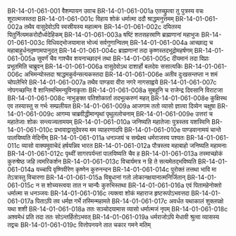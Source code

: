 BR-14-01-061-001	वैशम्पायन उवाच
BR-14-01-061-001a	एतच्छ्रुत्वा तु पुत्रस्य वचः शूरात्मजस्तदा
BR-14-01-061-001c	विहाय शोकं धर्मात्मा ददौ श्राद्धमनुत्तमम्
BR-14-01-061-002a	तथैव वासुदेवोऽपि स्वस्रीयस्य महात्मनः
BR-14-01-061-002c	दयितस्य पितुर्नित्यमकरोदौर्ध्वदेहिकम्
BR-14-01-061-003a	षष्टिं शतसहस्राणि ब्राह्मणानां महाभुजः
BR-14-01-061-003c	विधिवद्भोजयामास भोज्यं सर्वगुणान्वितम्
BR-14-01-061-004a	आच्छाद्य च महाबाहुर्धनतृष्णामपानुदत्
BR-14-01-061-004c	ब्राह्मणानां तदा कृष्णस्तदभूद्रोमहर्षणम्
BR-14-01-061-005a	सुवर्णं चैव गाश्चैव शयनाच्छादनं तथा
BR-14-01-061-005c	दीयमानं तदा विप्राः प्रभूतमिति चाब्रुवन्
BR-14-01-061-006a	वासुदेवोऽथ दाशार्हो बलदेवः ससात्यकिः
BR-14-01-061-006c	अभिमन्योस्तदा श्राद्धमकुर्वन्सत्यकस्तदा
BR-14-01-061-006e	अतीव दुःखसन्तप्ता न शमं चोपलेभिरे
BR-14-01-061-007a	तथैव पाण्डवा वीरा नगरे नागसाह्वये
BR-14-01-061-007c	नोपगच्छन्ति वै शान्तिमभिमन्युविनाकृताः
BR-14-01-061-008a	सुबहूनि च राजेन्द्र दिवसानि विराटजा
BR-14-01-061-008c	नाभुङ्क्त पतिशोकार्ता तदभूत्करुणं महत्
BR-14-01-061-008e	कुक्षिस्थ एव तस्यास्तु स गर्भः सम्प्रलीयत
BR-14-01-061-009a	आजगाम ततो व्यासो ज्ञात्वा दिव्येन चक्षुषा
BR-14-01-061-009c	आगम्य चाब्रवीद्धीमान्पृथां पृथुललोचनाम्
BR-14-01-061-009e	उत्तरां च महातेजाः शोकः सन्त्यज्यतामयम्
BR-14-01-061-010a	जनिष्यति महातेजाः पुत्रस्तव यशस्विनि
BR-14-01-061-010c	प्रभावाद्वासुदेवस्य मम व्याहरणादपि
BR-14-01-061-010e	पाण्डवानामयं चान्ते पालयिष्यति मेदिनीम्
BR-14-01-061-011a	धनञ्जयं च सम्प्रेक्ष्य धर्मराजस्य पश्यतः
BR-14-01-061-011c	व्यासो वाक्यमुवाचेदं हर्षयन्निव भारत
BR-14-01-061-012a	पौत्रस्तव महाबाहो जनिष्यति महामनाः
BR-14-01-061-012c	पृथ्वीं सागरपर्यन्तां पालयिष्यति चैव ह
BR-14-01-061-013a	तस्माच्छोकं कुरुश्रेष्ठ जहि त्वमरिकर्शन
BR-14-01-061-013c	विचार्यमत्र न हि ते सत्यमेतद्भविष्यति
BR-14-01-061-014a	यच्चापि वृष्णिवीरेण कृष्णेन कुरुनन्दन
BR-14-01-061-014c	पुरोक्तं तत्तथा भावि मा तेऽत्रास्तु विचारणा
BR-14-01-061-015a	विबुधानां गतो लोकानक्षयानात्मनिर्जितान्
BR-14-01-061-015c	न स शोच्यस्त्वया तात न चान्यैः कुरुभिस्तथा
BR-14-01-061-016a	एवं पितामहेनोक्तो धर्मात्मा स धनञ्जयः
BR-14-01-061-016c	त्यक्त्वा शोकं महाराज हृष्टरूपोऽभवत्तदा
BR-14-01-061-017a	पिताऽपि तव धर्मज्ञ गर्भे तस्मिन्महामते
BR-14-01-061-017c	अवर्धत यथाकालं शुक्लपक्षे यथा शशी
BR-14-01-061-018a	ततः सञ्चोदयामास व्यासो धर्मात्मजं नृपम्
BR-14-01-061-018c	अश्वमेधं प्रति तदा ततः सोऽन्तर्हितोऽभवत्
BR-14-01-061-019a	धर्मराजोऽपि मेधावी श्रुत्वा व्यासस्य तद्वचः
BR-14-01-061-019c	वित्तोपनयने तात चकार गमने मतिम्
